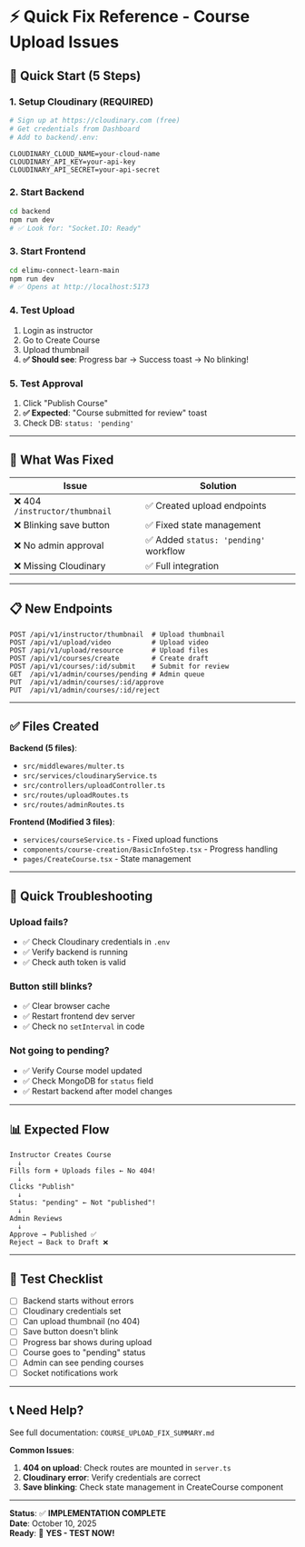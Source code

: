 # ⚡ Quick Fix Reference - Course Upload Issues

## 🚀 Quick Start (5 Steps)

### 1. Setup Cloudinary (REQUIRED)
```bash
# Sign up at https://cloudinary.com (free)
# Get credentials from Dashboard
# Add to backend/.env:
```
```env
CLOUDINARY_CLOUD_NAME=your-cloud-name
CLOUDINARY_API_KEY=your-api-key  
CLOUDINARY_API_SECRET=your-api-secret
```

### 2. Start Backend
```bash
cd backend
npm run dev
# ✅ Look for: "Socket.IO: Ready"
```

### 3. Start Frontend
```bash
cd elimu-connect-learn-main
npm run dev
# ✅ Opens at http://localhost:5173
```

### 4. Test Upload
1. Login as instructor
2. Go to Create Course
3. Upload thumbnail
4. **✅ Should see**: Progress bar → Success toast → No blinking!

### 5. Test Approval
1. Click "Publish Course"
2. **✅ Expected**: "Course submitted for review" toast
3. Check DB: `status: 'pending'`

---

## 🔧 What Was Fixed

| Issue | Solution |
|-------|----------|
| ❌ 404 `/instructor/thumbnail` | ✅ Created upload endpoints |
| ❌ Blinking save button | ✅ Fixed state management |
| ❌ No admin approval | ✅ Added `status: 'pending'` workflow |
| ❌ Missing Cloudinary | ✅ Full integration |

---

## 📋 New Endpoints

```http
POST /api/v1/instructor/thumbnail  # Upload thumbnail
POST /api/v1/upload/video          # Upload video
POST /api/v1/upload/resource       # Upload files
POST /api/v1/courses/create        # Create draft
POST /api/v1/courses/:id/submit    # Submit for review
GET  /api/v1/admin/courses/pending # Admin queue
PUT  /api/v1/admin/courses/:id/approve
PUT  /api/v1/admin/courses/:id/reject
```

---

## ✅ Files Created

**Backend (5 files)**:
- `src/middlewares/multer.ts`
- `src/services/cloudinaryService.ts`
- `src/controllers/uploadController.ts`
- `src/routes/uploadRoutes.ts`
- `src/routes/adminRoutes.ts`

**Frontend (Modified 3 files)**:
- `services/courseService.ts` - Fixed upload functions
- `components/course-creation/BasicInfoStep.tsx` - Progress handling
- `pages/CreateCourse.tsx` - State management

---

## 🐛 Quick Troubleshooting

### Upload fails?
- ✅ Check Cloudinary credentials in `.env`
- ✅ Verify backend is running
- ✅ Check auth token is valid

### Button still blinks?
- ✅ Clear browser cache
- ✅ Restart frontend dev server
- ✅ Check no `setInterval` in code

### Not going to pending?
- ✅ Verify Course model updated
- ✅ Check MongoDB for `status` field
- ✅ Restart backend after model changes

---

## 📊 Expected Flow

```
Instructor Creates Course
  ↓
Fills form + Uploads files ← No 404!
  ↓
Clicks "Publish"
  ↓
Status: "pending" ← Not "published"!
  ↓
Admin Reviews
  ↓
Approve → Published ✅
Reject → Back to Draft ❌
```

---

## 🎯 Test Checklist

- [ ] Backend starts without errors
- [ ] Cloudinary credentials set
- [ ] Can upload thumbnail (no 404)
- [ ] Save button doesn't blink
- [ ] Progress bar shows during upload
- [ ] Course goes to "pending" status
- [ ] Admin can see pending courses
- [ ] Socket notifications work

---

## 📞 Need Help?

See full documentation: `COURSE_UPLOAD_FIX_SUMMARY.md`

**Common Issues**:
1. **404 on upload**: Check routes are mounted in `server.ts`
2. **Cloudinary error**: Verify credentials are correct
3. **Save blinking**: Check state management in CreateCourse component

---

**Status**: ✅ **IMPLEMENTATION COMPLETE**  
**Date**: October 10, 2025  
**Ready**: 🚀 **YES - TEST NOW!**

